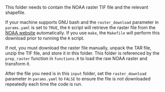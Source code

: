 This folder needs to contain the NOAA raster TIF file and the relevant shapefile.

If your machine supports GNU bash and the `raster_download` parameter in `params.yaml` is set to `TRUE`, the `R` script will retrieve the raster file from the [NOAA website](https://ngdc.noaa.gov/eog/data/web_data/v4composites/) automatically.
If you use `make`, the `Makefile` will perform this download prior to running the `R` script.

If not, you must download the raster file manually, unpack the TAR file, unzip the TIF file, and store it in this folder.
This folder is referenced by the `prep_raster` function in `functions.R` to load the raw NOAA raster and transform it.

After the file you need is in this `input` folder, set the `raster_download` parameter in `params.yaml` to `FALSE` to ensure the file is not downloaded repeatedly each time the code is run.
